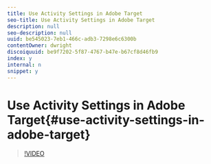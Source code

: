 ```yaml
---
title: Use Activity Settings in Adobe Target
seo-title: Use Activity Settings in Adobe Target
description: null
seo-description: null
uuid: be545023-7eb1-466c-adb3-7298e6c6300b
contentOwner: dwright
discoiquuid: be9f7202-5f87-4767-b47e-b67cf8d46fb9
index: y
internal: n
snippet: y
---
```


# Use Activity Settings in Adobe Target{#use-activity-settings-in-adobe-target}

>[!VIDEO](https://video.tv.adobe.com/v/17381/?quality=12)

